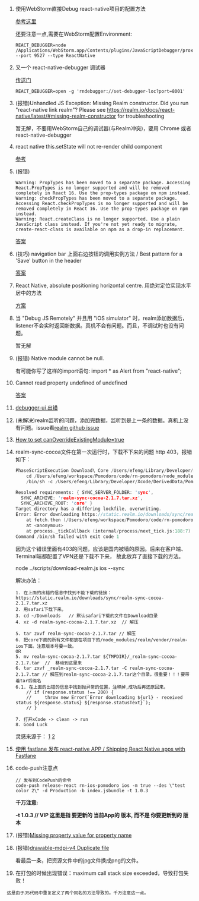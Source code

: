 1. 使用WebStorm直接Debug react-native项目的配置方法

    [参考这里](https://blog.jetbrains.com/webstorm/2016/12/developing-mobile-apps-with-react-native-in-webstorm/)

    还要注意一点,需要在WebStorm配置Environment:
    ```
    REACT_DEBUGGER=node /Applications/WebStorm.app/Contents/plugins/JavaScriptDebugger/proxy/launcher.js --port 9527 --type ReactNative
    ```

2. 又一个 react-native-debugger 调试器

    [传送门](https://github.com/jhen0409/react-native-debugger)
    ```
    REACT_DEBUGGER=open -g 'rndebugger://set-debugger-loc?port=8001'
    ```
3. (报错)Unhandled JS Exception: Missing Realm constructor. Did you run "react-native link realm"? Please see https://realm.io/docs/react-native/latest/#missing-realm-constructor for troubleshooting

    暂无解，不要用WebStorm自己的调试器(与Realm冲突)，要用 Chrome 或者 react-native-debugger

4. react native this.setState will not re-render child component

    [参考](https://stackoverflow.com/questions/30679927/react-native-this-setstate-will-not-re-render-child-component)

5. (报错)
    ```
    Warning: PropTypes has been moved to a separate package. Accessing React.PropTypes is no longer supported and will be removed completely in React 16. Use the prop-types package on npm instead.
    Warning: checkPropTypes has been moved to a separate package. Accessing React.checkPropTypes is no longer supported and will be removed completely in React 16. Use the prop-types package on npm instead.
    Warning: React.createClass is no longer supported. Use a plain JavaScript class instead. If you're not yet ready to migrate, create-react-class is available on npm as a drop-in replacement.
    ```
    [答案](https://stackoverflow.com/a/46380918/8799673)

6. (技巧) navigation bar 上面右边按钮的调用实例方法 / Best pattern for a 'Save' button in the header

    [答案](https://github.com/react-community/react-navigation/issues/145#issuecomment-337826964)

7. React Native, absolute positioning horizontal centre. 用绝对定位实现水平居中的方法

    [方案](https://stackoverflow.com/questions/37317568/react-native-absolute-positioning-horizontal-centre)

8. 当 "Debug JS Remotely" 并且用 "iOS simulator" 时，realm添加数据后，listener不会实时返回新数据。真机不会有问题。而且，不调试时也没有问题。

    暂无解

9. (报错) Native module cannot be null.

    有可能你写了这样的import语句: import * as Alert from "react-native";

10. Cannot read property undefined of undefined

    [答案](https://github.com/react-community/react-navigation/issues/1919)

11. [debugger-ui 出错](http://bbs.reactnative.cn/topic/4038/debugger-ui-%E5%87%BA%E9%94%99/2)

12. (未解决)realm监听的问题，添加完数据，监听到是上一条的数据。真机上没有问题。issue看[realm github issue](https://github.com/realm/realm-js/issues/927)

13. [How to set canOverrideExistingModule=true](https://stackoverflow.com/questions/41846452/how-to-set-canoverrideexistingmodule-true)

14. realm-sync-cocoa文件在第一次运行时，下载不下来的问题 http 403，报错如下：
    ```C
    PhaseScriptExecution Download\ Core /Users/efeng/Library/Developer/Xcode/DerivedData/PomodoroApp-dmbwahuxokardrepbybbetfebqhf/Build/Intermediates.noindex/RealmJS.build/Debug-iphonesimulator/RealmJS.build/Script-F63FF2C51C12462600B3B8E0.sh
        cd /Users/efeng/workspace/Pomodoro/code/rn-pomodoro/node_modules/realm/src
        /bin/sh -c /Users/efeng/Library/Developer/Xcode/DerivedData/PomodoroApp-dmbwahuxokardrepbybbetfebqhf/Build/Intermediates.noindex/RealmJS.build/Debug-iphonesimulator/RealmJS.build/Script-F63FF2C51C12462600B3B8E0.sh

    Resolved requirements: { SYNC_SERVER_FOLDER: 'sync',
      SYNC_ARCHIVE: 'realm-sync-cocoa-2.1.7.tar.xz',
      SYNC_ARCHIVE_ROOT: 'core' }
    Target directory has a differing lockfile, overwriting.
    Error: Error downloading https://static.realm.io/downloads/sync/realm-sync-cocoa-2.1.7.tar.xz - received status 403 Forbidden
        at fetch.then (/Users/efeng/workspace/Pomodoro/code/rn-pomodoro/node_modules/realm/scripts/download-realm.js:67:19)
        at <anonymous>
        at process._tickCallback (internal/process/next_tick.js:188:7)
    Command /bin/sh failed with exit code 1
    ```
    因为这个错误里面有403的问题，应该是国内被墙的原因。后来在客户端、Terminal端都配置了VPN还是下载不下来，
    故此放弃了直接下载的方法。

    node ../scripts/download-realm.js ios --sync

    解决办法：
    ```
    1. 在上面的出错的信息中找到不能下载的链接：https://static.realm.io/downloads/sync/realm-sync-cocoa-2.1.7.tar.xz
    2. 用safari下载下来。
    3. cd ~/Downloads   // 默认safari下载的文件在Download目录
    4. xz -d realm-sync-cocoa-2.1.7.tar.xz  // 解压

    5. tar zxvf realm-sync-cocoa-2.1.7.tar // 解压
    6. 把core下面的所有文件都放在项目下的/node_modules/realm/vendor/realm-ios下面。注意版本号要一致。
    OR
    5. mv realm-sync-cocoa-2.1.7.tar ${TMPDIR}/_realm-sync-cocoa-2.1.7.tar  //  移动到这里来
    6. tar zxvf _realm-sync-cocoa-2.1.7.tar -C realm-sync-cocoa-2.1.7.tar // 解压到realm-sync-cocoa-2.1.7.tar这个目录，很重要！！！要带着tar后缀名
    6.1. 在上面的出错的信息中找到抛异常的位置，注释掉,成功后再还原回来。
        // if (response.status !== 200) {
        //     throw new Error(`Error downloading ${url} - received status ${response.status} ${response.statusText}`);
        // }

    7. 打开xCode -> clean -> run
    8. Good Luck
    ```
     灵感来源于：
     [1](https://github.com/realm/realm-js/issues/1223)
     [2](https://github.com/realm/realm-cocoa/issues/2713)

15. [使用 fastlane 发布 react-native APP / Shipping React Native apps with Fastlane](https://carloscuesta.me/blog/shipping-react-native-apps-with-fastlane/)

16. code-push注意点
    ```shell
    // 发布到CodePush的命令
    code-push release-react rn-ios-pomodoro ios -m true --des \"test color 2\" -d Production -b index.jsbundle -t 1.0.3
    ```
    **千万注意:**
    
    **-t 1.0.3   // VIP 这里是指 要更新的 当前App的 版本, 而不是 你要更新到的 版本**

17. (报错)[Missing property value for property name](https://github.com/realm/realm-js/issues/367)

18. (报错)[drawable-mdpi-v4 Duplicate file](https://github.com/facebook/react-native/issues/5787)
    
    看最后一条，把资源文件中的jpg文件换成png的文件。
    
19.  在打包的时候出现错误：maximum call stack size exceeded，导致打包失败！
    
    这是由于JS代码中重复定义了两个同名的方法导致的。千万注意这一点。

  
    













